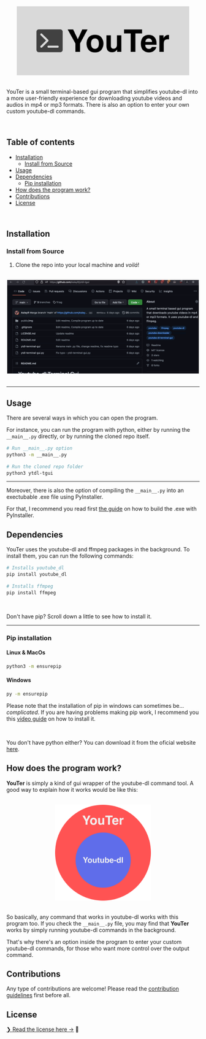 <div align="center">
  <img src="./public/img/YouTer%20Logo%20500-200.png" width="450">
</div>

<br>

YouTer is a small terminal-based gui program that simplifies youtube-dl into a more user-friendly experience for downloading youtube videos and audios in mp4 or mp3 formats. There is also an option to enter your own custom youtube-dl commands.

<br>

<h2> Table of contents</h2>

- [Installation](#installation)
  - [Install from Source](#install-from-source)
- [Usage](#usage)
- [Dependencies](#dependencies)
  - [Pip installation](#pip-installation)
- [How does the program work?](#how-does-the-program-work)
- [Contributions](#contributions)
- [License](#license)

<br>

## Installation

### Install from Source

1. Clone the repo into your local machine and _voilá_!

<br>

<div align="center">
<img src="./public/img/clone_repo_guide.gif" width="500">
</div>

<br>

---

## Usage

There are several ways in which you can open the program.

For instance, you can run the program with python, either by running the `__main__.py` directly, or by running the cloned repo itself.

```bash
# Run __main__.py option
python3 -m __main__.py
```
```bash
# Run the cloned repo folder
python3 ytdl-tgui
```

---

Moreover, there is also the option of compiling the `__main__.py` into an exectubable .exe file using PyInstaller. 

For that, I recommend you read first [the guide](GUIDE-BUILD-EXE.md) on how to build the .exe with PyInstaller.


## Dependencies
YouTer uses the youtube-dl and ffmpeg packages in the background. To install them, you can run the following commands:

```bash
# Installs youtube_dl
pip install youtube_dl
```
```bash
# Installs ffmpeg
pip install ffmpeg
```
<br>

Don't have pip? Scroll down a little to see how to install it.

---
### Pip installation

<h4>Linux & MacOs</h4>

```bash
python3 -m ensurepip
```

<h4>Windows</h4>

```bash
py -m ensurepip
```
Please note that the installation of pip in windows can sometimes be... _complicated_. If you are having problems making pip work, I recommend you this [video guide](https://youtu.be/c_qNC1lL4qA) on how to install it.

<br>

You don't have python either? You can download it from the oficial website <a href="https://www.python.org/downloads/" target="_blank">here</a>.

## How does the program work?
**YouTer** is simply a kind of gui wrapper of the youtube-dl command tool. A good way to explain how it works would be like this:

<br>
<div align="center">
<img src="./public/img/YouTer%20Explained.svg" width=250>
</div>

<br>

So basically, any command that works in youtube-dl works with this program too. If you check the `__main__.py` file, you may find that **YouTer** works by simply running youtube-dl commands in the background.

That's why there's an option inside the program to enter your custom youtube-dl commands, for those who want more control over the output command.

## Contributions
Any type of contributions are welcome! Please read the [contribution guidelines](CONTRIBUTING.md) first before all.

## License

[❯ Read the license here →](LICENSE.md) 🔏
